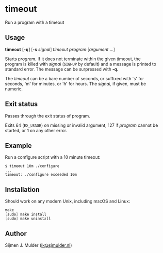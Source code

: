 timeout
=======
Run a program with a timeout

Usage
-----
**timeout** [**-q**] [**-s** *signal*] *timeout* *program* [*argument* ...]

Starts *program*. If it does not terminate within the given timeout, the
program is killed with *signal* (`SIGHUP` by default) and a message is
printed to standard error. The message can be surpressed with **-q**.

The *timeout* can be a bare number of seconds, or suffixed with 's' for
seconds, 'm' for minutes, or 'h' for hours. The *signal*, if given, must
be numeric.

Exit status
-----------
Passes through the exit status of program.

Exits 64 (`EX_USAGE`) on missing or invalid argument, 127 if *program*
cannot be started, or 1 on any other error.

Example
-------
Run a configure script with a 10 minute timeout:

    $ timeout 10m ./configure
    ...
    timeout: ./configure exceeded 10m

Installation
------------
Should work on any modern Unix, including macOS and Linux:

    make
    [sudo] make install
    [sudo] make uninstall

Author
------
Sijmen J. Mulder (<ik@sjmulder.nl>)
